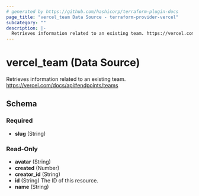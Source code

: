 ```yaml
---
# generated by https://github.com/hashicorp/terraform-plugin-docs
page_title: "vercel_team Data Source - terraform-provider-vercel"
subcategory: ""
description: |-
  Retrieves information related to an existing team. https://vercel.com/docs/api#endpoints/teams
---
```


# vercel_team (Data Source)

Retrieves information related to an existing team. https://vercel.com/docs/api#endpoints/teams

<!-- schema generated by tfplugindocs -->

## Schema

### Required

- **slug** (String)

### Read-Only

- **avatar** (String)
- **created** (Number)
- **creator_id** (String)
- **id** (String) The ID of this resource.
- **name** (String)
